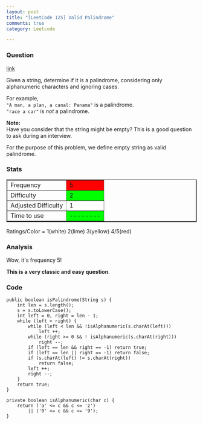 ```yaml
---
layout: post
title: "[LeetCode 125] Valid Palindrome"
comments: true
category: Leetcode

---
```



### Question 
[link](https://oj.leetcode.com/problems/valid-palindrome/)

<div class="question-content">
            <p></p><p>
Given a string, determine if it is a palindrome, considering only alphanumeric characters and ignoring cases.
</p>

<p>
For example,<br>
<code>"A man, a plan, a canal: Panama"</code> is a palindrome.<br>
<code>"race a car"</code> is <i>not</i> a palindrome.
</p>

<p>
<b>Note:</b><br>
Have you consider that the string might be empty? This is a good question to ask during an interview.</p>
<p>
For the purpose of this problem, we define empty string as valid palindrome.
</p><p></p>
          </div>

### Stats
<table border="2">
	<tr>
		<td>Frequency</td>
		<td bgcolor="red">5</td>
	</tr>
	<tr>
		<td>Difficulty</td>
		<td bgcolor="lime">2</td>
	</tr>
	<tr>
		<td>Adjusted Difficulty</td>
		<td bgcolor="white">1</td>
	</tr>
	<tr>
		<td>Time to use</td>
		<td bgcolor="lime">--------</td>
	</tr>
</table>

Ratings/Color = 1(white) 2(lime) 3(yellow) 4/5(red)

### Analysis

Wow, it's frequency 5! 

__This is a very classic and easy question__. 

### Code

    public boolean isPalindrome(String s) {
        int len = s.length();
        s = s.toLowerCase();
        int left = 0, right = len - 1;
        while (left < right) {
            while (left < len && !isAlphanumeric(s.charAt(left)))
                left ++;
            while (right >= 0 && ! isAlphanumeric(s.charAt(right)))
                right --;
            if (left == len && right == -1) return true;
            if (left == len || right == -1) return false;
            if (s.charAt(left) != s.charAt(right)) 
                return false;
            left ++;
            right --;
        }
        return true;
    }
    
    private boolean isAlphanumeric(char c) {
        return ('a' <= c && c <= 'z') 
            || ('0' <= c && c <= '9');
    }
